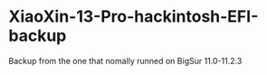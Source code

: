 # XiaoXin-13-Pro-hackintosh-EFI-backup  
Backup from the one that nomally runned on BigSur 11.0-11.2.3
